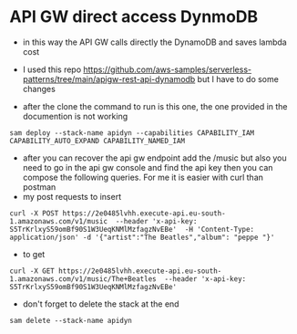 # API GW direct access DynmoDB 

* in this way the API GW calls directly the DynamoDB and saves lambda cost

* I used this repo https://github.com/aws-samples/serverless-patterns/tree/main/apigw-rest-api-dynamodb but I have to do some changes

* after the clone the command to run is this one, the one provided in the documention is not working
```
sam deploy --stack-name apidyn --capabilities CAPABILITY_IAM CAPABILITY_AUTO_EXPAND CAPABILITY_NAMED_IAM
```
* after you can recover the api gw endpoint add the /music but also you need to go in the api gw console and find the api key then you can compose the following queries. For me it is easier with curl than postman
* my post requests to insert 
```
curl -X POST https://2e0485lvhh.execute-api.eu-south-1.amazonaws.com/v1/music  --header 'x-api-key: S5TrKrlxyS59omBf90S1W3UeqKNMlMzfagzNvEBe'  -H 'Content-Type: application/json' -d '{"artist":"The Beatles","album": "peppe "}'
```
* to get 
```
curl -X GET https://2e0485lvhh.execute-api.eu-south-1.amazonaws.com/v1/music/The+Beatles  --header 'x-api-key: S5TrKrlxyS59omBf90S1W3UeqKNMlMzfagzNvEBe'
```
* don't forget to delete the stack at the end
```
sam delete --stack-name apidyn
```